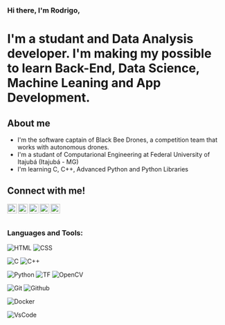 ### Hi there, I'm Rodrigo, 

# I'm a studant and Data Analysis developer. I'm making my possible to learn Back-End, Data Science, Machine Leaning and App Development. 

## About me

- I'm the software captain of Black Bee Drones, a competition team that works with autonomous drones.
- I'm a studant of Computarional Engineering at Federal University of Itajubá (Itajubá - MG)
- I'm learning C, C++, Advanced Python and Python Libraries

## Connect with me!

[<img align="left" alt="rodrigonpereira | Twitter" width="22px" src="https://cdn.jsdelivr.net/npm/simple-icons@v3/icons/instagram.svg" />][instagram]
[<img align="left" alt="rodrigonpereira | Twitter" width="22px" src="https://cdn.jsdelivr.net/npm/simple-icons@v3/icons/twitter.svg" />][twitter]
[<img align="left" alt="rodrigonpereira | Facebook" width="22px" src="https://simpleicons.org/icons/facebook.svg" />][facebook]
[<img align="left" alt="rodrigonpereira | Whatsapp" width="22px" src="https://simpleicons.org/icons/whatsapp.svg" />][whatsapp]
[<img align="left" alt="rodrigonpereira | Linkedin" width="22px" src="https://simpleicons.org/icons/linkedin.svg" />][linkedin]

</br>
</br>

### Languages and Tools:

![HTML](https://img.shields.io/badge/html%20-%23E34F26.svg?&style=for-the-badge&logo=html5&logoColor=white)
![CSS](https://img.shields.io/badge/css%20-%231572B6.svg?&style=for-the-badge&logo=css3&logoColor=white)

![C](https://img.shields.io/badge/%20-brown.svg?&style=for-the-badge&logo=C&logoColor=white)
![C++](https://img.shields.io/badge/++%20-brown.svg?&style=for-the-badge&logo=C&logoColor=white)

![Python](https://img.shields.io/badge/python%20-%2314354C.svg?&style=for-the-badge&logo=python&logoColor=white)
![TF](https://img.shields.io/badge/tensorflow%20-%23E34F26.svg?&style=for-the-badge&logo=tensorflow&logoColor=white)
![OpenCV](https://img.shields.io/badge/opencv%20-green.svg?&style=for-the-badge&logo=opencv&logoColor=white)


![Git](https://img.shields.io/badge/git-%23E34F26.svg?&style=for-the-badge&logo=git&logoColor=white)
![Github](https://img.shields.io/badge/github-%23323330.svg?&style=for-the-badge&logo=github&logoColor=white)

![Docker](https://img.shields.io/badge/docker%20-blue.svg?&style=for-the-badge&logo=docker&logoColor=white)

![VsCode](https://img.shields.io/badge/vscode%20-blue.svg?&style=for-the-badge&logo=visual-studio-code&logoColor=white)






[instagram]: https://www.instagram.com/rodrigo_npereira/
[twitter]: https://twitter.com/RodNPereira
[facebook]: https://www.facebook.com/rodrigonpgame/
[whatsapp]: https://api.whatsapp.com/send?phone=5535988322337ools
[linkedin]: https://www.linkedin.com/in/rodrigonpereira/
 
 

<!--
**RodrigoNPereira/RodrigoNPereira** is a ✨ _special_ ✨ repository because its `README.md` (this file) appears on your GitHub profile.

Here are some ideas to get you started:

- 🔭 I’m currently working on ...
- 🌱 I’m currently learning ...
- 👯 I’m looking to collaborate on ...
- 🤔 I’m looking for help with ...
- 💬 Ask me about ...
- 📫 How to reach me: ...
- 😄 Pronouns: ...
- ⚡ Fun fact: ...
-->

